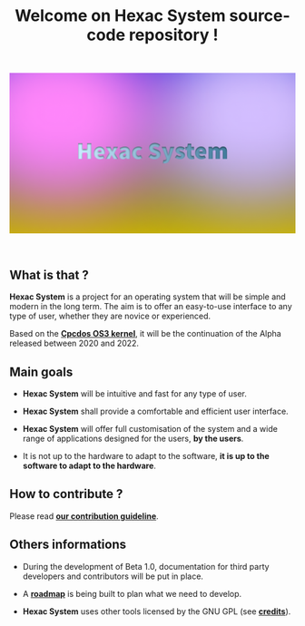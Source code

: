 <h1 style="text-align: center;"> Welcome on Hexac System source-code repository !</h1>
<br/>
<p align="center">
    <img alt="Hexac System Banner" src="meta/docassets/repo/hexac_banner.png"   style="width: 576px; display: block; margin-left: auto; margin-right: auto;">
</p>
<br/>

## What is that ?

**Hexac System** is a project for an operating system that will be simple and modern in the long term. The aim is to offer an easy-to-use interface to any type of user, whether they are novice or experienced.

Based on the **<a href="https://github.com/SPinti-Software/CpcdosOS3">Cpcdos OS3 kernel</a>**, it will be the continuation of the Alpha released between 2020 and 2022.

## Main goals

- **Hexac System** will be intuitive and fast for any type of user.

- **Hexac System** shall provide a comfortable and efficient user interface.

- **Hexac System** will offer full customisation of the system and a wide range of applications designed for the users, **by the users**.

- It is not up to the hardware to adapt to the software, **it is up to the software to adapt to the hardware**.

## How to contribute ?

Please read **<a href="meta/docs/contributing.md">our contribution guideline</a>**.

## Others informations

- During the development of Beta 1.0, documentation for third party developers and contributors will be put in place.

- A **<a href="meta/specs/roadmap.md">roadmap</a>** is being built to plan what we need to develop.

- **Hexac System** uses other tools licensed by the GNU GPL (see **<a href="meta/others/credits.md">credits</a>**).


